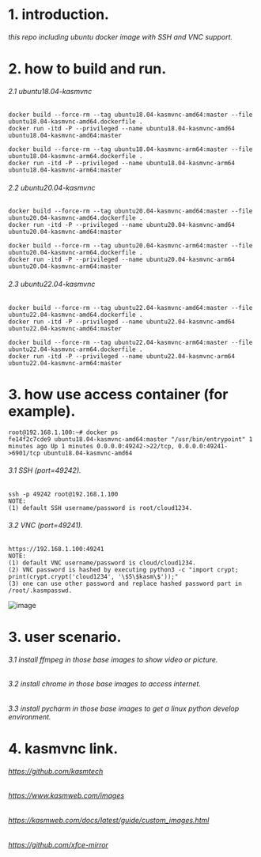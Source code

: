 # 1. introduction.
###### this repo including ubuntu docker image with SSH and VNC support.
    
# 2. how to build and run.
###### 2.1 ubuntu18.04-kasmvnc
    docker build --force-rm --tag ubuntu18.04-kasmvnc-amd64:master --file ubuntu18.04-kasmvnc-amd64.dockerfile .
    docker run -itd -P --privileged --name ubuntu18.04-kasmvnc-amd64 ubuntu18.04-kasmvnc-amd64:master

    docker build --force-rm --tag ubuntu18.04-kasmvnc-arm64:master --file ubuntu18.04-kasmvnc-arm64.dockerfile .
    docker run -itd -P --privileged --name ubuntu18.04-kasmvnc-arm64 ubuntu18.04-kasmvnc-arm64:master

###### 2.2 ubuntu20.04-kasmvnc
    docker build --force-rm --tag ubuntu20.04-kasmvnc-amd64:master --file ubuntu20.04-kasmvnc-amd64.dockerfile .
    docker run -itd -P --privileged --name ubuntu20.04-kasmvnc-amd64 ubuntu20.04-kasmvnc-amd64:master

    docker build --force-rm --tag ubuntu20.04-kasmvnc-arm64:master --file ubuntu20.04-kasmvnc-arm64.dockerfile .
    docker run -itd -P --privileged --name ubuntu20.04-kasmvnc-arm64 ubuntu20.04-kasmvnc-arm64:master

###### 2.3 ubuntu22.04-kasmvnc
    docker build --force-rm --tag ubuntu22.04-kasmvnc-amd64:master --file ubuntu22.04-kasmvnc-amd64.dockerfile .
    docker run -itd -P --privileged --name ubuntu22.04-kasmvnc-amd64 ubuntu22.04-kasmvnc-amd64:master

    docker build --force-rm --tag ubuntu22.04-kasmvnc-arm64:master --file ubuntu22.04-kasmvnc-arm64.dockerfile .
    docker run -itd -P --privileged --name ubuntu22.04-kasmvnc-arm64 ubuntu22.04-kasmvnc-arm64:master

# 3. how use access container (for example).
    root@192.168.1.100:~# docker ps
    fe14f2c7cde9 ubuntu18.04-kasmvnc-amd64:master "/usr/bin/entrypoint" 1 minutes ago Up 1 minutes 0.0.0.0:49242->22/tcp, 0.0.0.0:49241->6901/tcp ubuntu18.04-kasmvnc-amd64

###### 3.1 SSH (port=49242).
    ssh -p 49242 root@192.168.1.100
    NOTE: 
    (1) default SSH username/password is root/cloud1234.

###### 3.2 VNC (port=49241).
    https://192.168.1.100:49241
    NOTE: 
    (1) default VNC username/password is cloud/cloud1234.
    (2) VNC password is hashed by executing python3 -c "import crypt; print(crypt.crypt('cloud1234', '\$5\$kasm\$'));"
    (3) one can use other password and replace hashed password part in /root/.kasmpasswd.

![image](README_images/kasmvnc.jpg)

# 3. user scenario.
###### 3.1 install ffmpeg in those base images to show video or picture.
###### 3.2 install chrome in those base images to access internet.
###### 3.3 install pycharm in those base images to get a linux python develop environment.

# 4. kasmvnc link.
###### https://github.com/kasmtech
###### https://www.kasmweb.com/images
###### https://kasmweb.com/docs/latest/guide/custom_images.html
###### https://github.com/xfce-mirror
